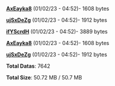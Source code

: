 [**AxEayka8**](/data/AxEayka8.txt) (01/02/23 - 04:52)- 1608 bytes

[**ujSxDeZg**](/data/ujSxDeZg.txt) (01/02/23 - 04:52)- 1912 bytes

[**ifYScrdH**](/data/ifYScrdH.txt) (01/02/23 - 04:52)- 3889 bytes

[**AxEayka8**](/data/AxEayka8.txt) (01/02/23 - 04:52)- 1608 bytes

[**ujSxDeZg**](/data/ujSxDeZg.txt) (01/02/23 - 04:52)- 1912 bytes

**Total Datas**: 7642

**Total Size**: 50.72 MB / 50.7 MB